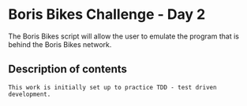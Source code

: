 # Boris Bikes Challenge - Day 2 #

The Boris Bikes script will allow the user to emulate the program that is behind the Boris Bikes network.

## Description of contents ##

```shell
This work is initially set up to practice TDD - test driven development.
```
